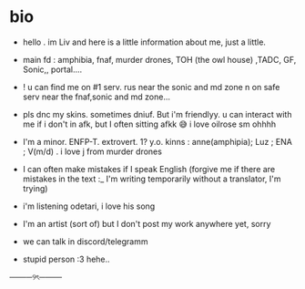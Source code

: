 # bio
* hello . im Liv and here is a little information about me, just a little.


* main fd : amphibia, fnaf, murder drones, TOH (the owl house) ,TADC, GF, Sonic,, portal....

* ! u can find me on #1 serv. rus near the sonic and md zone n on safe serv near the fnaf,sonic and md zone...

* pls dnc my skins. sometimes dniuf. But i'm friendlyy. u can interact with me if i don't in afk, but I often sitting afkk 😅  i love oilrose sm ohhhh


* I'm a minor. ENFP-T. extrovert. 1? y.o. kinns : anne(amphipia); Luz ; ENA ; V(m/d) . i  love j from murder drones

* I can often make mistakes if I speak English (forgive me if there are mistakes in the text :_ I'm writing temporarily without a translator, I'm trying)

* i'm listening odetari, i love his song 

* I'm an artist (sort of) but I don't post my work anywhere yet, sorry
  
* we can talk in discord/telegramm

* stupid person :3 hehe.. 
   
────୨ৎ────
